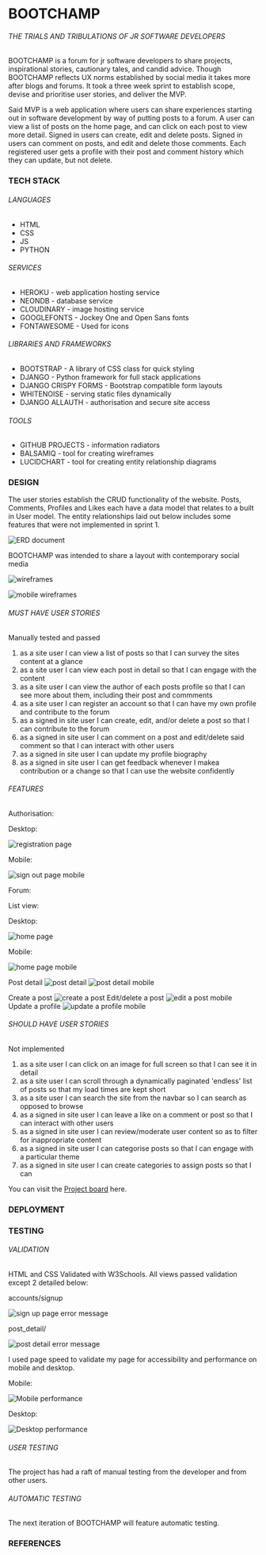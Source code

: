# BOOTCHAMP  

###### THE TRIALS AND TRIBULATIONS OF JR SOFTWARE DEVELOPERS

BOOTCHAMP is a forum for jr software developers to share projects, inspirational stories, cautionary tales, and candid advice. Though BOOTCHAMP reflects UX norms established by social media it takes more after blogs and forums. It took a three week sprint to establish scope, devise and prioritise user stories, and deliver the MVP.   
  
Said MVP is a web application where users can share experiences starting out in software development by way of putting posts to a forum. A user can view a list of posts on the home page, and can click on each post to view more detail. Signed in users can create, edit and delete posts. Signed in users can comment on posts, and edit and delete those comments. Each registered user gets a profile with their post and comment history which they can update, but not delete. 

### TECH STACK  

###### LANGUAGES

- HTML
- CSS
- JS
- PYTHON

###### SERVICES

- HEROKU - web application hosting service
- NEONDB - database service
- CLOUDINARY - image hosting service
- GOOGLEFONTS - Jockey One and Open Sans fonts 
- FONTAWESOME - Used for icons
 
###### LIBRARIES AND FRAMEWORKS

- BOOTSTRAP - A library of CSS class for quick styling
- DJANGO - Python framework for full stack applications
- DJANGO CRISPY FORMS - Bootstrap compatible form layouts
- WHITENOISE - serving static files dynamically
- DJANGO ALLAUTH - authorisation and secure site access

###### TOOLS

- GITHUB PROJECTS - information radiators
- BALSAMIQ - tool for creating wireframes
- LUCIDCHART - tool for creating entity relationship diagrams
  
### DESIGN  

The user stories establish the CRUD functionality of the website. Posts, Comments, Profiles and Likes each have a data model that relates to a built in User model. The entity relationships laid out below includes some features that were not implemented in sprint 1.  

![ERD document](static/images/readme/erd.png/)  

BOOTCHAMP was intended to share a layout with contemporary social media

![wireframes](static/images/readme/home(loggedOut).png)  

![mobile wireframes](static/images/readme/mobilePostView.png)    

###### MUST HAVE USER STORIES  
  
Manually tested and passed

1. as a site user I can view a list of posts so that I can survey the sites content at a glance
1. as a site user I can view each post in detail so that I can engage with the content
1. as a site user I can view the author of each posts profile so that I can see more about them, including their post and commments
1. as a site user I can register an account so that I can have my own profile and contribute to the forum 
1. as a signed in site user I can create, edit, and/or delete a post so that I can contribute to the forum
1. as a signed in site user I can comment on a post and edit/delete said comment so that I can interact with other users
1. as a signed in site user I can update my profile biography
1. as a signed in site user I can get feedback whenever I makea contribution or a change so that I can use the website confidently  

###### FEATURES

Authorisation:  

Desktop:  

![registration page](static/images/readme/auth%20mobile.png)  

Mobile:  

![sign out page mobile](static/images/readme/auth%20desktop.png/)


Forum:  

List view:  

Desktop:  

![home page](static/images/readme/list%20view%20desktop.png)  

Mobile:  

![home page mobile](static/images/readme/list%20view%20mobile.png)  

Post detail
![post detail]()
![post detail mobile]()

Create a post
![create a post]()
Edit/delete a post
![edit a post mobile]()
Update a profile
![update a profile mobile]()
  
###### SHOULD HAVE USER STORIES  

Not implemented

1. as a site user I can click on an image for full screen so that I can see it in detail
1. as a site user I can scroll through a dynamically paginated 'endless' list of posts so that my load times are kept short
1. as a site user I can search the site from the navbar so I can search as opposed to browse
1. as a signed in site user I can leave a like on a comment or post so that I can interact with other users
1. as a signed in site user I can review/moderate user content so as to filter for inappropriate content
1. as a signed in site user I can categorise posts so that I can engage with a particular theme
1. as a signed in site user I can create categories to assign posts so that I can 
  
You can visit the [Project board](https://github.com/users/Sjwilhelms/projects/6) here. 

### DEPLOYMENT

### TESTING

###### VALIDATION

HTML and CSS Validated with W3Schools. All views passed validation except 2 detailed below:  

accounts/signup 

![sign up page error message](static/images/readme/w3%20validation%20auth%20--%20register.png)

post_detail/

![post detail error message](static/images/readme/post%20detail%20error%20message.png)

I used page speed to validate my page for accessibility and performance on mobile and desktop.  

Mobile:

![Mobile performance](static/images/readme/mobile%20performance.png)  
  
Desktop:  

![Desktop performance](static/images/readme/desktop%20performance.png)  

###### USER TESTING

The project has had a raft of manual testing from the developer and from other users.

###### AUTOMATIC TESTING

The next iteration of BOOTCHAMP will feature automatic testing.

### REFERENCES
